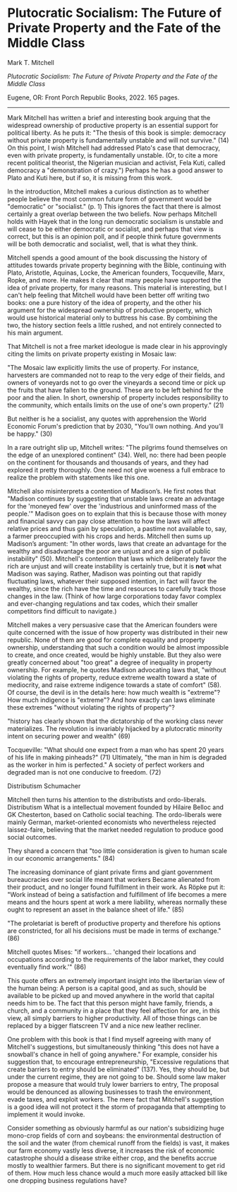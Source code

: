 Plutocratic Socialism: The Future of Private Property and the Fate of the
Middle Class
==========================================================

Mark T. Mitchell

*Plutocratic Socialism: The Future of Private Property and the Fate of the
Middle Class*

Eugene, OR: Front Porch Republic Books, 2022. 165 pages.

---

Mark Mitchell has written a brief and interesting book arguing that the
widespread ownership of productive property is an essential support for
political liberty.
As he puts it: "The thesis of this book is simple: democracy without private
property is fundamentally unstable and will not survive." (14)
On this point, I wish Mitchell had addressed Plato's case that democracy, even
with private property, is fundamentally unstable.
(Or, to cite a more recent political theorist, the Nigerian musician and
activist, Fela Kuti, called democracy a "demonstration of crazy.")
Perhaps he has a good answer
to Plato and Kuti here, but if so, it is missing from this work.





In the introduction, Mitchell makes a curious distinction as to whether people
believe the most common future form of government would be "democratic" or
"socialist." (p. 1) This ignores the fact that there is almost certainly a
great overlap between the two beliefs. Now perhaps Mitchell holds with Hayek
that in the long run democratic socialism is unstable and will cease to be
either democratic or socialist, and perhaps that view is correct, but this is
an opinion poll, and if people think future governments will be both democratic
and socialist, well, that is what they think.


Mitchell spends a good amount of the book discussing the history of attitudes
towards private property beginning with the Bible, continuing with Plato,
Aristotle, Aquinas, Locke, the American founders, Tocqueville, Marx, Ropke, and
more. He makes it clear that many people have supported the idea of private
property, for many reasons. This material is interesting, but I can't help
feeling that Mitchell would have been better off writing two books: one a pure
history of the idea of property, and the other his argument for the widespread
ownership of productive property, which would use historical material only to
buttress his case. By combining the two, the history section feels a little rushed, and
not entirely connected to his main argument.

That Mitchell is not a free market ideologue is made clear in his approvingly
citing the limits on private property existing in Mosaic law:

"The Mosaic law explicitly limits the use of property. For instance, harvesters
are commanded not to reap to the very edge of their fields, and owners of
voneyards not to go over the vineyards a second time or pick up the fruits that
have fallen to the ground. These are to be left behind for the poor and the
alien. In short, ownership of property includes responsibility to the
community, which entails limits on the use of one's own property." (21)

But neither is he a socialist, any quotes with apprehension the World Economic
Forum's prediction that by 2030, "You’ll own nothing. And you’ll be happy."
(30)

In a rare outright slip up, Mitchell writes:
"The pilgrims found themselves on the edge of an unexplored continent" (34).
Well, no: there had been people on the continent for thousands and thousands of
years, and they had explored it pretty thoroughly. One need not give woeness a
full embrace to realize the problem with statements like this one.



Mitchell also misinterprets a contention of Madison’s. He first notes that
"Madison continues by suggesting that unstable laws create an advantage for the
'moneyed few' over the 'industrious and uninformed mass of the people.'" Madison
goes on to explain that this is because those with money and financial savvy
can pay close attention to how the laws will affect relative prices and thus
gain by speculation, a pastime not available to, say, a farmer preoccupied with
his crops and herds. Mitchell then sums up Madison’s argument: "In other words,
laws that create an advantage for the wealthy and disadvantage the poor are
unjust and are a sign of public instability" (50). Mitchell's contention that
laws which deliberately favor the rich are unjust and will create instability
is certainly true, but it is **not** what Madison was saying. Rather, Madison
was pointing out that rapidly fluctuating laws, whatever their supposed
intention, in fact will favor the wealthy, since the rich have the time and
resources to carefully track those changes in the law. (Think of how large
corporations today favor complex and ever-changing regulations and tax codes,
which their smaller competitors find difficult to navigate.)

Mitchell makes a very persuasive case that the American founders were quite
concerned with the issue of how property was distributed in their new republic.
None of them are good for complete equality and property ownership,
understanding that such a condition would be almost impossible to create, and
once created, would be highly unstable. But they also were greatly concerned
about "too great" a degree of inequality in property ownership. For example, he
quotes Madison advocating laws that, "without violating the rights of property,
reduce extreme wealth toward a state of mediocrity, and raise extreme indigence
towards a state of comfort" (58). Of course, the devil is in the details here:
how much wealth is "extreme"? How much indigence is "extreme"? And how exactly
can laws eliminate these extremes "without violating the rights of property"?


"history has clearly shown that the dictatorship of the working class never
materializes. The revolution is invariably hijacked by a plutocratic minority
intent on securing power and wealth" (69)


Tocqueville:
"What should one expect from a man who has spent 20 years of his life in making pinheads?" (71)
Ultimately, "the man in him is degraded as the worker in him is perfected."
A society of perfect workers and degraded man is not one conducive to freedom. (72)


Distributism Schumacher

Mitchell then turns his attention to the distributists and ordo-liberals.
Distributism What is a intellectual movement founded by Hilaire Belloc and GK
Chesterton, based on Catholic social teaching. The ordo-liberals were mainly
German, market-oriented economists who nevertheless rejected laissez-faire,
believing that the market needed regulation to produce good social outcomes.


They shared a concern that "too little consideration is given to human scale in
our economic arrangements." (84)

The increasing dominance of giant private firms and giant government
bureaucracies over social life meant that workers Became alienated from their
product, and no longer found fulfillment in their work. As Röpke put it:
"Work instead of being a satisfaction and fulfillment of life becomes a mere
means and the hours spent at work a mere liability, whereas normally these
ought to represent an asset in the balance sheet of life." (85)

"The proletariat is bereft of productive property and therefore his options are
constricted, for all his decisions must be made in terms of exchange." (86)





Mitchell quotes Mises: "if workers... 'changed their locations and occupations
according to the requirements of the labor market, they could eventually find
work.'" (86)

This quote offers an extremely important insight into the libertarian view of
the human being: A person is a capital good, and as such, should be available
to be picked up and moved anywhere in the world that capital needs him to be.
The fact that this person might have family, friends, a church, and a community
in a place that they feel affection for are, in this view, all simply barriers
to higher productivity. All of those things can be replaced by a bigger
flatscreen TV and a nice new leather recliner.

One problem with this book is that I find myself agreeing with many of
Mitchell's suggestions, but simultaneously thinking "this does not have a
snowball's chance in hell of going anywhere." For example, consider his
suggestion that, to encourage entrepreneurship, "Excessive regulations that
create barriers to entry should be eliminated" (137). Yes, they should be, but
under the current regime, they are not going to be. Should some law maker
propose a measure that would truly lower barriers to entry, The proposal would
be denounced as allowing businesses to trash the environment, evade taxes, and
exploit workers. The mere fact that Mitchell's suggestion is a good idea will
not protect it the storm of propaganda that attempting to implement it would
invoke.

Consider something as obviously harmful as our nation's subsidizing huge
mono-crop fields of corn and soybeans: the environmental destruction of the
soil and the water (from chemical runoff from the fields) is vast, it makes
our farm economy vastly less diverse, it increases the risk of economic
catastrophe should a disease strike either crop, and the benefits accrue
mostly to wealthier farmers. But there is no significant movement to get rid of
them. How much less chance would a much more easily attacked bill like one
dropping business regulations have?





